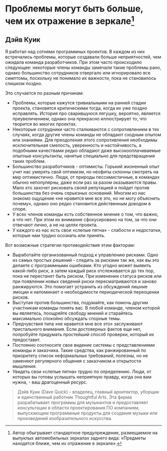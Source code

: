 # Проблемы могут быть больше, чем их отражение в зеркале[^1]

## Дэйв Куик

Я работал над сотнями программных проектов. В каждом из них встречались
проблемы, которые создавали больше неприятностей, чем ожидала команда
разработчиков. При этом часто происходило следующее: некоторые члены
команды замечали такие проблемы рано, однако большинство сотрудников
отвергало или игнорировало все симптомы, поскольку не понимало их
важности, пока не становилось слишком поздно.

Это случается по разным причинам:
- Проблемы, которые кажутся тривиальными на ранней стадии проекта,
  становятся критическими тогда, когда их уже поздно исправлять. История
  про сварившуюся лягушку, вероятно, является преувеличением, однако
  она прекрасно иллюстрирует то, что творится во многих проектах.
- Некоторые сотрудники часто сталкиваются с сопротивлением в тех
  случаях, когда другие члены команды не обладают сходным опытом или
  знаниями. Для преодоления этого сопротивления необходимы
  исключительная смелость, уверенность и настойчивость, а подобными
  качествами редко обладают даже высокооплачиваемые опытные консультанты,
  нанятые специально для предотвращения таких проблем.
- Большинство разработчиков - оптимисты. Горький жизненный опыт
  учит нас умерять свой оптимизм, но неофиты склонны смотреть на мир
  оптимистично. Люди, от природы пессимистичные, в командах
  обычно непопулярны, даже если раз за разом оказываются правы. Мало кто
  захочет рисковать своей репутацией и пойдет против большинства без
  очень серьезных оснований. Многим из нас знакомо ощущение «не
  нравится мне все это, но не могу объяснить почему», однако оно редко
  становится действенным доводом в споре.
- У всех членов команды есть собственное мнение о том, что важно, а что
  нет. При этом их внимание сфокусировано на том, за что они отвечают
  лично, а не на целях проекта.
- У каждого из нас есть свои «слепые пятна» - слабости и недостатки,
  которые нам трудно осознать или принять.

Вот возможные стратегии противодействия этим факторам:
- Выработайте организованный подход к управлению рисками. Одно из
  самых простых решений - следить за рисками так же, как вы это
  делаете с программными ошибками. Кто угодно может выявить какой-либо
  риск, а затем каждый риск отслеживается до тех пор, пока не перестанет
  быть риском. При изменении статуса рисков или при появлении новых
  сведений риски пересматриваются и заново ранжируются. Это помогает
  устранить из обсуждений лишние эмоции и напоминает о
  необходимости периодической переоценки рисков.
- Выступая против большинства, подумайте, как помочь другим
  участникам команды понять вас. В любой команде, членом которой вы
  являетесь, поощряйте свободу мнений и старайтесь максимально спокойно
  обсуждать спорные темы.
- Предчувствия типа «не нравится мне все это» заслуживают
  пристального внимания. Если достоверных фактов еще нет, попробуйте придумать
  простейший способ проверки, который их предоставит.
- Постоянно соотносите свое видение системы с представлениями команды
  и заказчика. Такие средства, как ранжированный по приоритету список
  неформальных требований, полезны, но не заменяют регулярного
  общения с заказчиком и открытости мышления.
- Увидеть свои «слепые пятна» трудно по определению. Люди, от которых
  вы готовы услышать неприятную правду, когда она вам нужна, - ваш
  драгоценный ресурс.

[^1]: Автор обыгрывает стандартное предупреждение, размещаемое на выпуклых
автомобильных зеркалах заднего вида: «Предметы находятся ближе, чем их
отражение в зеркале».

> Дэйв Куик (Dave Quick) - владелец, главный архитектор, уборщик и
единственный работник Thoughtful Arts. Эта фирма разрабатывает
программы для музыкантов и предоставляет консультации в области
проектирования ПО компаниям, выпускающим программные продукты для создания
музыки или произведений изобразительного искусства.